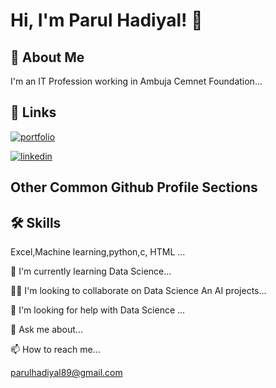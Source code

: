 # Hi, I'm Parul Hadiyal! 👋

## 🚀 About Me
I'm an IT Profession working in Ambuja Cemnet Foundation...

## 🔗 Links
[![portfolio](https://img.shields.io/badge/my_portfolio-000?style=for-the-badge&logo=ko-fi&logoColor=white)](https://katherineoelsner.com/)

[![linkedin](https://img.shields.io/badge/linkedin-0A66C2?style=for-the-badge&logo=linkedin&logoColor=white)](https://www.linkedin.com/in/parul-hadiyal-3103492a7/)

## Other Common Github Profile Sections


## 🛠 Skills
Excel,Machine learning,python,c, HTML ...

🧠 I'm currently learning Data Science...

👯‍♀️ I'm looking to collaborate on Data Science An AI projects...

🤔 I'm looking for help with Data Science ...

💬 Ask me about...

📫 How to reach me...

parulhadiyal89@gmail.com
<!---
parulhadiyal/parulhadiyal is a ✨ special ✨ repository because its `README.md` (this file) appears on your GitHub profile.
You can click the Preview link to take a look at your changes.
--->

